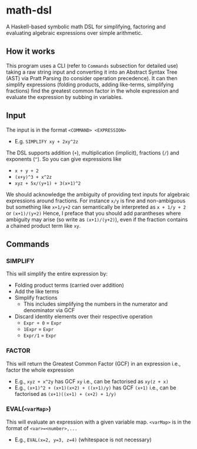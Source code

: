 # math-dsl

A Haskell-based symbolic math DSL for simplifying, factoring and evaluating algebraic expressions over simple arithmetic.

## How it works

This program uses a CLI (refer to `Commands` subsection for detailed use) taking a raw string input and converting it into 
an Abstract Syntax Tree (AST) via Pratt Parsing (to consider operation precedence). It can then simplify expressions (folding
products, adding like-terms, simplifying fractions) find the greatest common factor in the whole expression and evaluate
the expression by subbing in variables.

## Input

The input is in the format `<COMMAND> <EXPRESSION>`
- E.g. `SIMPLIFY xy + 2xy^2z`

The DSL supports addition (`+`), multiplication (implicit), fractions (`/`) and exponents (`^`). So you can give expressions like
- `x + y + 2`
- `(x+y)^3 + x^2z`
- `xyz + 5x/(y+1) + 3(x+1)^2`

We should acknowledge the ambiguity of providing text inputs for algebraic expressions around fractions. For instance
`x/y` is fine and non-ambiguous but something like `x+1/y+2` can semantically be interpreted as `x + 1/y + 2` or `(x+1)/(y+2)`
Hence, I preface that you should add parantheses where ambiguity may arise (so write as `(x+1)/(y+2)`), even if the fraction
contains a chained product term like `xy`.

## Commands

### SIMPLIFY
This will simplify the entire expression by:
- Folding product terms (carried over addition)
- Add the like terms
- Simplify fractions
  - This includes simplifying the numbers in the numerator and denominator via GCF
- Discard identity elements over their respective operation
  - `Expr + 0` = `Expr`
  - `1Expr` = `Expr`
  - `Expr/1` = `Expr`

### FACTOR
This will return the Greatest Common Factor (GCF) in an expression i.e., factor the whole expression
- E.g., `xyz + x^2y` has GCF `xy` i.e., can be factorised as `xy(z + x)`
- E.g., `(x+1)^2 + (x+1)(x+2) + ((x+1)/y)` has GCF `(x+1)` i.e., can be factorised as `(x+1)((x+1) + (x+2) + 1/y)`

### EVAL(`<varMap>`)
This will evaluate an expression with a given variable map. `<varMap>` is in the format of `<var>=<number>,...`
- E.g., `EVAL(x=2, y=3, z=4)` (whitespace is not necessary)